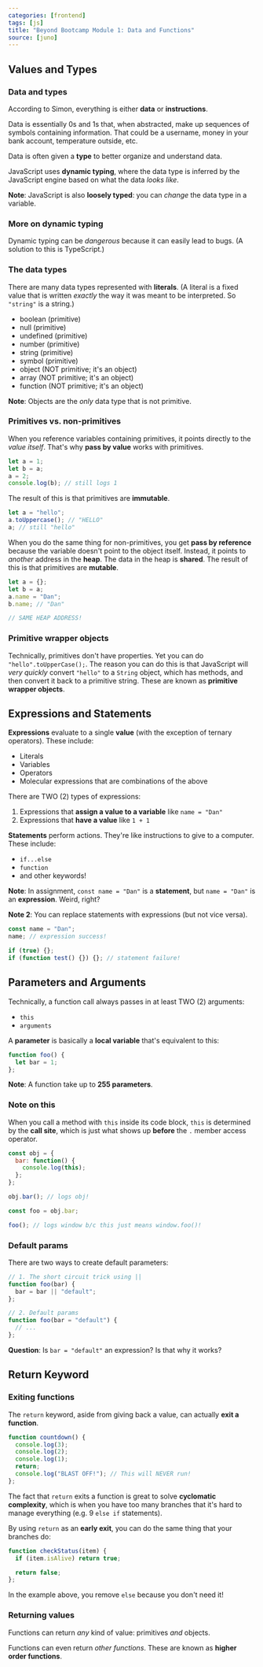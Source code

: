 ```yaml
---
categories: [frontend]
tags: [js]
title: "Beyond Bootcamp Module 1: Data and Functions"
source: [juno]
---
```


## Values and Types

### Data and types

According to Simon, everything is either **data** or **instructions**.

Data is essentially 0s and 1s that, when abstracted, make up sequences of symbols containing information. That could be a username, money in your bank account, temperature outside, etc.

Data is often given a **type** to better organize and understand data.

JavaScript uses **dynamic typing**, where the data type is inferred by the JavaScript engine based on what the data *looks like*.

**Note**: JavaScript is also **loosely typed**: you can *change* the data type in a variable.

### More on dynamic typing

Dynamic typing can be *dangerous* because it can easily lead to bugs. (A solution to this is TypeScript.)

### The data types

There are many data types represented with **literals**. (A literal is a fixed value that is written *exactly* the way it was meant to be interpreted. So `"string"` is a string.)

* boolean (primitive)
* null (primitive)
* undefined (primitive)
* number (primitive)
* string (primitive)
* symbol (primitive)
* object (NOT primitive; it's an object)
* array (NOT primitive; it's an object)
* function (NOT primitive; it's an object)

**Note**: Objects are the *only* data type that is not primitive.

### Primitives vs. non-primitives

When you reference variables containing primitives, it points directly to the *value itself*. That's why **pass by value** works with primitives.

```js
let a = 1;
let b = a;
a = 2;
console.log(b); // still logs 1
```

The result of this is that primitives are **immutable**.

```js
let a = "hello";
a.toUppercase(); // "HELLO"
a; // still "hello"
```

When you do the same thing for non-primitives, you get **pass by reference** because the variable doesn't point to the object itself. Instead, it points to *another* address in the **heap**. The data in the heap is **shared**. The result of this is that primitives are **mutable**.

```js
let a = {};
let b = a;
a.name = "Dan";
b.name; // "Dan"

// SAME HEAP ADDRESS!
```

### Primitive wrapper objects

Technically, primitives don't have properties. Yet you can do `"hello".toUpperCase();`. The reason you can do this is that JavaScript will *very quickly* convert `"hello"` to a `String` object, which has methods, and then convert it back to a primitive string. These are known as **primitive wrapper objects**.

## Expressions and Statements

**Expressions** evaluate to a single **value** (with the exception of ternary operators). These include:

* Literals
* Variables
* Operators
* Molecular expressions that are combinations of the above

There are TWO (2) types of expressions:
1. Expressions that **assign a value to a variable** like `name = "Dan"`
2. Expressions that **have a value** like `1 + 1`

**Statements** perform actions. They're like instructions to give to a computer. These include:

* `if...else`
* `function`
* and other keywords!

**Note**: In assignment, `const name = "Dan"` is a **statement**, but `name = "Dan"` is an **expression**. Weird, right?

**Note 2**: You can replace statements with expressions (but not vice versa).

```js
const name = "Dan";
name; // expression success!

if (true) {};
if (function test() {}) {}; // statement failure!
```

## Parameters and Arguments

Technically, a function call always passes in at least TWO (2) arguments:
* `this`
* `arguments`

A **parameter** is basically a **local variable** that's equivalent to this:

```js
function foo() {
  let bar = 1;
};
```

**Note**: A function take up to **255 parameters**.

### Note on this

When you call a method with `this` inside its code block, `this` is determined by the **call site**, which is just what shows up **before** the `.` member access operator.

```js
const obj = {
  bar: function() {
    console.log(this);
  };
};

obj.bar(); // logs obj!

const foo = obj.bar;

foo(); // logs window b/c this just means window.foo()!
```

### Default params

There are two ways to create default parameters:

```js
// 1. The short circuit trick using ||
function foo(bar) {
  bar = bar || "default";
};

// 2. Default params
function foo(bar = "default") {
  // ...
};
```

**Question**: Is `bar = "default"` an expression? Is that why it works?

## Return Keyword

### Exiting functions

The `return` keyword, aside from giving back a value, can actually **exit a function**.

```js
function countdown() {
  console.log(3);
  console.log(2);
  console.log(1);
  return;
  console.log("BLAST OFF!"); // This will NEVER run!
};
```

The fact that `return` exits a function is great to solve **cyclomatic complexity**, which is when you have too many branches that it's hard to manage everything (e.g. 9 `else if` statements).

By using `return` as an **early exit**, you can do the same thing that your branches do:

```js
function checkStatus(item) {
  if (item.isAlive) return true;

  return false;
};
```

In the example above, you remove `else` because you don't need it!

### Returning values

Functions can return *any* kind of value: primitives *and* objects.

Functions can even return *other functions*. These are known as **higher order functions**.